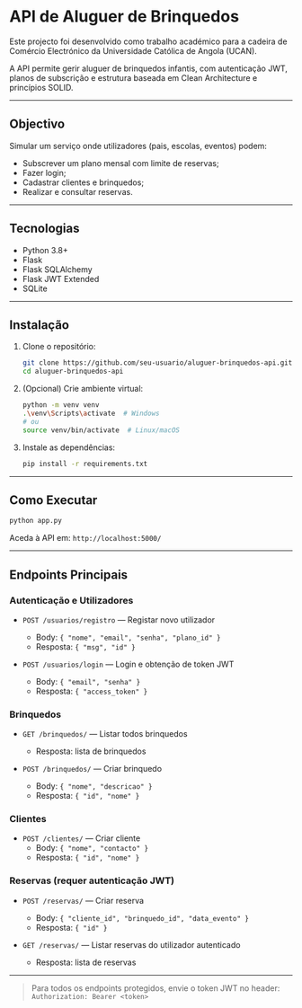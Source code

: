 # API de Aluguer de Brinquedos

Este projecto foi desenvolvido como trabalho académico para a cadeira de Comércio Electrónico da Universidade Católica de Angola (UCAN).

A API permite gerir aluguer de brinquedos infantis, com autenticação JWT, planos de subscrição e estrutura baseada em Clean Architecture e princípios SOLID.

---

## Objectivo

Simular um serviço onde utilizadores (pais, escolas, eventos) podem:

- Subscrever um plano mensal com limite de reservas;
- Fazer login;
- Cadastrar clientes e brinquedos;
- Realizar e consultar reservas.

---

## Tecnologias

- Python 3.8+
- Flask
- Flask SQLAlchemy
- Flask JWT Extended
- SQLite

---

## Instalação

1. Clone o repositório:

   ```bash
   git clone https://github.com/seu-usuario/aluguer-brinquedos-api.git
   cd aluguer-brinquedos-api
   ```
2. (Opcional) Crie ambiente virtual:

   ```bash
   python -m venv venv
   .\venv\Scripts\activate  # Windows
   # ou
   source venv/bin/activate  # Linux/macOS
   ```
3. Instale as dependências:

   ```bash
   pip install -r requirements.txt
   ```

---

## Como Executar

```bash
python app.py
```

Aceda à API em: `http://localhost:5000/`

---

## Endpoints Principais

### Autenticação e Utilizadores

- `POST /usuarios/registro` — Registar novo utilizador

  - Body: `{ "nome", "email", "senha", "plano_id" }`
  - Resposta: `{ "msg", "id" }`
- `POST /usuarios/login` — Login e obtenção de token JWT

  - Body: `{ "email", "senha" }`
  - Resposta: `{ "access_token" }`

### Brinquedos

- `GET /brinquedos/` — Listar todos brinquedos

  - Resposta: lista de brinquedos
- `POST /brinquedos/` — Criar brinquedo

  - Body: `{ "nome", "descricao" }`
  - Resposta: `{ "id", "nome" }`

### Clientes

- `POST /clientes/` — Criar cliente
  - Body: `{ "nome", "contacto" }`
  - Resposta: `{ "id", "nome" }`

### Reservas (requer autenticação JWT)

- `POST /reservas/` — Criar reserva

  - Body: `{ "cliente_id", "brinquedo_id", "data_evento" }`
  - Resposta: `{ "id" }`
- `GET /reservas/` — Listar reservas do utilizador autenticado

  - Resposta: lista de reservas

---

> Para todos os endpoints protegidos, envie o token JWT no header: `Authorization: Bearer <token>`
